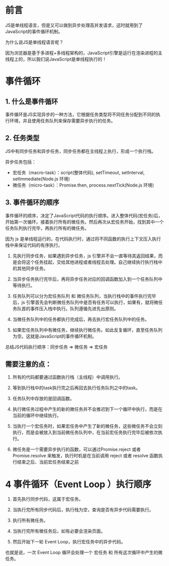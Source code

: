 # 前言 
JS是单线程语言，但是又可以做到异步处理高并发请求，这时就用到了JavaScript的事件循环机制。


为什么说JS是单线程语言呢？

因为浏览器是基于多进程+多线程架构的，JavaScript引擎是运行在渲染进程的主线程上的，所以我们说JavaScript是单线程执行的！

# 事件循环

## 1. 什么是事件循环

事件循环是JS实现异步的一种方法，它根据任务类型将不同任务分配到不同的执行环境，并且使用任务队列来保存需要异步执行的任务。

## 2. 任务类型

JS中有同步任务和异步任务，同步任务都在主线程上执行，形成一个执行栈。

异步任务包括：

- 宏任务（macro-task）：script(整体代码), setTimeout, setInterval, setImmediate(Node.js 环境)
- 微任务（micro-task）：Promise.then, process.nextTick(Node.js 环境)

## 3. 事件循环的顺序

事件循环的顺序，决定了JavaScript代码的执行顺序。进入整体代码(宏任务)后，开始第一次循环。接着执行所有的微任务。然后再次从宏任务开始，找到其中一个任务队列执行完毕，再执行所有的微任务。

因为 js 是单线程运行的，在代码执行时，通过将不同函数的执行上下文压入执行栈中来保证代码的有序执行。

1. 先执行同步任务，如果遇到异步任务，js 引擎并不会一直等待其返回结果，而是会将这个任务挂起，交给其他进程或者线程去处理。自己继续执行执行栈中的其他同步任务。

2. 当异步任务执行完毕后，再将异步任务对应的回调函数加入到一个任务队列中等待执行。

3. 任务队列可以分为宏任务队列 和 微任务队列，当执行栈中的事件执行完毕后，js 引擎首先会判断微任务队列中是否有任务可以执行，如果有，就将微任务队首的事件压入栈中执行。队列遵循先进先出原则。

4. 当微任务队列中的任务都执行完成后，再去执行宏任务队列中的任务。

5. 如果宏任务队列中有微任务，继续执行微任务。如此反复循环，直至任务队列为空。这就是JavaScript的事件循环机制。

总结JS代码执行顺序：同步任务 => 微任务 => 宏任务

## 需要注意的点：

1. 所有的代码都要通过函数执行栈（主线程）中调用执行。

2. 等到执行栈中的task执行完之后再回去执行任务队列之中的task。

3. 任务队列中存放的是回调函数。

4. 执行微任务过程中产生的新的微任务并不会推迟到下一个循环中执行，而是在当前的循环中继续执行。

5. 当执行一个宏任务时，如果宏任务中产生了新的微任务，这些微任务不会立刻执行，而是会被放入到当前微任务队列中，在当前宏任务执行完毕后被依次执行。

6. 微任务是一个需要异步执行的函数，可以通过Promise.reject 或者 Promise.resolve 来触发，执行时机是在当前调用 reject 或者 resolve 函数执行结束之后、当前宏任务结束之前

# 4 事件循环（Event Loop ）执行顺序

1. 首先执行同步代码，这属于宏任务。

2. 当执行完所有同步代码后，执行栈为空，查询是否有异步代码需要执行。

3. 执行所有微任务。

4. 当执行完所有微任务后，如有必要会渲染页面。

5. 然后开始下一轮 Event Loop，执行宏任务中的异步代码。

也就是说，一次 Event Loop 循环会处理一个 宏任务 和 所有这次循环中产生的微任务。